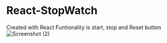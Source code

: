 # React-StopWatch
Created with React Funtionality is start, stop and Reset button
![Screenshot (2)](https://github.com/pratik9851/React-StopWatch/assets/63862101/54e67dcd-9f2f-46a9-96d9-60ce0e2fe7a0)

